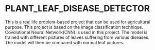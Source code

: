 # PLANT_LEAF_DISEASE_DETECTOR

This is a real life problem-based project that can be used for agricultural purpose. This project is based on the image classification technique. Covolutional Neural Network(CNN) is used in this project.
The model is trained with different pictures of leaves suffering from various diseases. The model will then be compared with normal leaf pictures.
